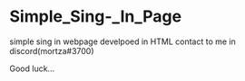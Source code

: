 # Simple_Sing-_In_Page
simple sing in webpage develpoed in HTML 
contact to me in discord(mortza#3700)

Good luck...

